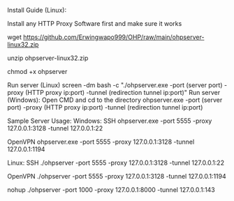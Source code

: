 Install Guide (Linux):

Install any HTTP Proxy Software first and make sure it works 

wget https://github.com/Erwingwapo999/OHP/raw/main/ohpserver-linux32.zip

unzip ohpserver-linux32.zip 

chmod +x ohpserver

Run server (Linux) screen -dm bash -c "./ohpserver.exe -port (server port) -proxy (HTTP proxy ip:port) -tunnel (redirection tunnel ip:port)" Run server (Windows): Open CMD and cd to the directory ohpserver.exe -port (server port) -proxy (HTTP proxy ip:port) -tunnel (redirection tunnel ip:port)

Sample Server Usage: Windows: SSH ohpserver.exe -port 5555 -proxy 127.0.0.1:3128 -tunnel 127.0.0.1:22

OpenVPN ohpserver.exe -port 5555 -proxy 127.0.0.1:3128 -tunnel 127.0.0.1:1194

Linux: SSH ./ohpserver -port 5555 -proxy 127.0.0.1:3128 -tunnel 127.0.0.1:22

OpenVPN ./ohpserver -port 5555 -proxy 127.0.0.1:3128 -tunnel 127.0.0.1:1194

nohup ./ohpserver -port 1000  -proxy 127.0.0.1:8000 -tunnel 127.0.0.1:143
